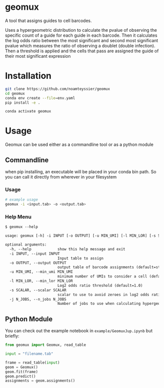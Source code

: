 # geomux

A tool that assigns guides to cell barcodes. 

Uses a hypergeometric distribution to calculate the pvalue of observing the specific count of a guide for each guide in each barcode. Then it calculates the log odds ratio between the most significant and second most significant pvalue which measures the ratio of observing a doublet (double infection). Then a threshold is applied and the cells that pass are assigned the guide of their most significant expression

# Installation
```bash
git clone https://github.com/noamteyssier/geomux
cd geomux
conda env create --file=env.yaml
pip install -e .

conda activate geomux
```

# Usage
Geomux can be used either as a commandline tool or as a python module

## Commandline
when pip installing, an executable will be placed in your conda bin path. So you can call it directly from wherever in your filesystem
### Usage
```bash
# example usage
geomux -i <input.tab> -o <output.tab>
```
### Help Menu
```txt
$ geomux --help

usage: geomux [-h] -i INPUT [-o OUTPUT] [-u MIN_UMI] [-l MIN_LOR] [-s SCALAR] [-j N_JOBS]

optional arguments:
  -h, --help            show this help message and exit
  -i INPUT, --input INPUT
                        Input table to assign
  -o OUTPUT, --output OUTPUT
                        output table of barcode assignments (default=stdout)
  -u MIN_UMI, --min_umi MIN_UMI
                        minimum number of UMIs to consider a cell (default=5)
  -l MIN_LOR, --min_lor MIN_LOR
                        Log2 odds ratio threshold (default=1.0)
  -s SCALAR, --scalar SCALAR
                        scalar to use to avoid zeroes in log2 odds ratio calculation (default=0)
  -j N_JOBS, --n_jobs N_JOBS
                        Number of jobs to use when calculating hypergeometric distributions (default=1)
```

## Python Module
You can check out the example notebook in `example/GeomuxJup.ipynb` but briefly:

```python
from geomux import Geomux, read_table

input = "filename.tab"

frame = read_table(input)
geom = Geomux()
geom.fit(frame)
geom.predict()
assignments = geom.assignments()
```
